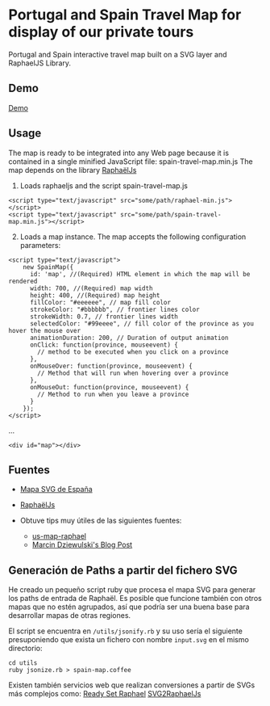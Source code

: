 # Portugal and Spain Travel Map for display of our private tours
Portugal and Spain interactive travel map built on a SVG layer and RaphaelJS Library.

## Demo

[Demo](https://terratraditionsconsulting.com)

## Usage

The map is ready to be integrated into any Web page because it is contained in a single minified JavaScript file: spain-travel-map.min.js
The map depends on the library [RaphaëlJs](http://raphaeljs.com)

1. Loads raphaeljs and the script spain-travel-map.js

  ```
  <script type="text/javascript" src="some/path/raphael-min.js"></script>
  <script type="text/javascript" src="some/path/spain-travel-map.min.js"></script>
  ```

2. Loads a map instance. The map accepts the following configuration parameters:

  ```
  <script type="text/javascript">
      new SpainMap({
        id: 'map', //(Required) HTML element in which the map will be rendered
        width: 700, //(Required) map width
        height: 400, //(Required) map height
        fillColor: "#eeeeee", // map fill color
        strokeColor: "#bbbbbb", // frontier lines color
        strokeWidth: 0.7, // frontier lines width
        selectedColor: "#99eeee", // fill color of the province as you hover the mouse over
        animationDuration: 200, // Duration of output animation
        onClick: function(province, mouseevent) {
          // method to be executed when you click on a province
        },
        onMouseOver: function(province, mouseevent) {
          // Method that will run when hovering over a province
        },
        onMouseOut: function(province, mouseevent) {
          // Method to run when you leave a province
        }
      });
  </script>
  ```

  ...

  ```
  <div id="map"></div>
  ```

## Fuentes
- [Mapa SVG de España](http://commons.wikimedia.org/wiki/File:Andaluc%C3%ADa_Oriental_con_M%C3%A1laga.svg)

- [RaphaëlJs](http://raphaeljs.com)

- Obtuve tips muy útiles de las siguientes fuentes:

  - [us-map-raphael](https://github.com/robflaherty/us-map-raphael)
  - [Marcin Dziewulski's Blog Post](http://playground.mobily.pl/tutorials/building-an-interactive-map-with-raphael.html)

## Generación de Paths a partir del fichero SVG
He creado un pequeño script ruby que procesa el mapa SVG para generar los paths de entrada de Raphaël. Es posible que funcione también con otros mapas que no estén agrupados, así que podría ser una buena base para desarrollar mapas de otras regiones.

El script se encuentra en `/utils/jsonify.rb` y su uso sería el siguiente presuponiendo que exista un fichero con nombre `input.svg` en el mismo directorio:

```
cd utils
ruby jsonize.rb > spain-map.coffee
```
Existen también servicios web que realizan conversiones a partir de SVGs más complejos como:
[Ready Set Raphael](http://readysetraphael.com)
[SVG2RaphaelJs](http://toki-woki.net/p/SVG2RaphaelJS/)
